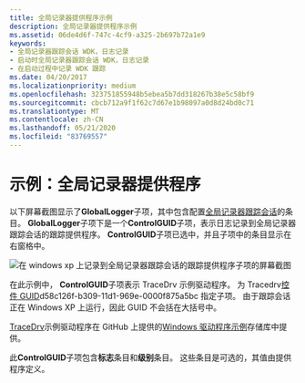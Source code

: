 ```yaml
---
title: 全局记录器提供程序示例
description: 全局记录器提供程序示例
ms.assetid: 06de4d6f-747c-4cf9-a325-2b697b72a1e9
keywords:
- 全局记录器跟踪会话 WDK，日志记录
- 启动时全局记录器跟踪会话 WDK，日志记录
- 在启动过程中记录 WDK 跟踪
ms.date: 04/20/2017
ms.localizationpriority: medium
ms.openlocfilehash: 323751855948b5ebea5b7dd318267b38e5c58bf9
ms.sourcegitcommit: cbcb712a9f1f62c7d67e1b98097a0d8d24bd0c71
ms.translationtype: MT
ms.contentlocale: zh-CN
ms.lasthandoff: 05/21/2020
ms.locfileid: "83769557"
---
```

# <a name="example-global-logger-provider"></a>示例：全局记录器提供程序


以下屏幕截图显示了**GlobalLogger**子项，其中包含配置[全局记录器跟踪会话](global-logger-trace-session.md)的条目。 **GlobalLogger**子项下是一个**ControlGUID**子项，表示日志记录到全局记录器跟踪会话的跟踪提供程序。 **ControlGUID**子项已选中，并且子项中的条目显示在右窗格中。

![在 windows xp 上记录到全局记录器跟踪会话的跟踪提供程序子项的屏幕截图](images/globallogger.png)

在此示例中， **ControlGUID**子项表示 TraceDrv 示例驱动程序。 为 Tracedrv[控件 GUID](control-guid.md)d58c126f-b309-11d1-969e-0000f875a5bc 指定子项。 由于跟踪会话正在 Windows XP 上运行，因此 GUID 不会括在大括号中。

[TraceDrv](https://github.com/Microsoft/Windows-driver-samples/tree/master/general/tracing/tracedriver)示例驱动程序在 GitHub 上提供的[Windows 驱动程序示例](https://github.com/Microsoft/Windows-driver-samples)存储库中提供。

此**ControlGUID**子项包含**标志**条目和**级别**条目。 这些条目是可选的，其值由提供程序定义。

 

 





